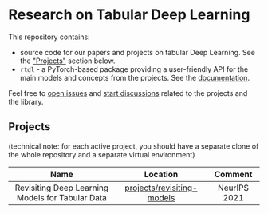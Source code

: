 # Research on Tabular Deep Learning<!-- omit in toc -->
This repository contains:
- source code for our papers and projects on tabular Deep Learning. See the ["Projects"](#projects) section below.
- `rtdl` - a PyTorch-based package providing a user-friendly API for the main models and concepts from the projects. See the [documentation](https://yandex-research.github.io/rtdl).

Feel free to [open issues](https://github.com/yandex-research/rtdl/issues) and [start discussions](https://github.com/yandex-research/rtdl/discussions) related to the projects and the library.

## Projects

(technical note: for each active project, you should have a separate clone of the whole repository and a separate virtual environment)

|                       Name                       |                          Location                           |   Comment    |
| :----------------------------------------------: | :---------------------------------------------------------: | :----------: |
| Revisiting Deep Learning Models for Tabular Data | [projects/revisiting-models](./projects/revisiting-models/) | NeurIPS 2021 |
